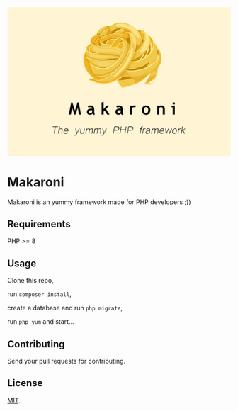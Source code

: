<div>
<img src="/img/makaroni.jpg" >



# Makaroni

Makaroni is an yummy framework made for PHP developers ;))





##  Requirements

PHP >= 8


## Usage

Clone this repo, 

run `composer install`, 

create a database and run `php migrate`,

run `php yum` and start...


## Contributing
Send your pull requests for contributing.


## License

[MIT](LICENSE).


</div>
